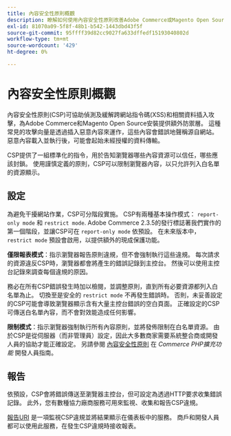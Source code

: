 ```yaml
---
title: 內容安全性原則概觀
description: 瞭解如何使用內容安全性原則改善Adobe Commerce或Magento Open Source存放區的安全性狀態。
exl-id: 81070a09-5f8f-48b1-b542-1443dbd43f5f
source-git-commit: 95ffff39d82cc9027fa633dffedf15193040802d
workflow-type: tm+mt
source-wordcount: '429'
ht-degree: 0%

---
```


# 內容安全性原則概觀

內容安全性原則(CSP)可協助偵測及緩解跨網站指令碼(XSS)和相關資料插入攻擊，為Adobe Commerce和Magento Open Source安裝提供額外防禦層。 這種常見的攻擊向量是透過插入惡意內容來運作，這些內容會錯誤地聲稱源自網站。 惡意內容載入並執行後，可能會起始未經授權的資料傳輸。

CSP提供了一組標準化的指令，用於告知瀏覽器哪些內容資源可以信任，哪些應該封鎖。 使用謹慎定義的原則，CSP可以限制瀏覽器內容，以只允許列入白名單的資源顯示。

## 設定

為避免干擾網站作業，CSP可分階段實施。 CSP有兩種基本操作模式： `report-only mode` 和 `restrict mode`. Adobe Commerce 2.3.5的發行標誌著我們實作的第一個階段，並讓CSP可在 `report-only mode` 依預設。 在未來版本中， `restrict mode` 預設會啟用，以提供額外的現成保護功能。

**僅限報表模式**：指示瀏覽器報告原則違規，但不會強制執行這些違規。 每次請求的資源違反CSP時，瀏覽器都會將產生的錯誤記錄到主控台。 然後可以使用主控台記錄來調查每個違規的原因。

務必在所有CSP錯誤發生時加以檢閱，並調整原則，直到所有必要資源都列入白名單為止。 切換至是安全的 `restrict mode` 不再發生錯誤時。 否則，未妥善設定的CSP可能會導致瀏覽器顯示含有大量主控台錯誤的空白頁面。 正確設定的CSP可傳送白名單內容，而不會對效能造成任何影響。

**限制模式**：指示瀏覽器強制執行所有內容原則，並將發佈限制在白名單資源。 由於CSP是從伺服器（而非管理員）設定，因此大多數商家需要系統整合商或開發人員的協助才能正確設定。 另請參閱 [內容安全性原則](https://developer.adobe.com/commerce/php/development/security/content-security-policies/) 在 _Commerce PHP擴充功能_ 開發人員指南。

## 報告

依預設，CSP會將錯誤傳送至瀏覽器主控台，但可設定為透過HTTP要求收集錯誤記錄。 此外，您有數種協力廠商服務可用來監視、收集和報告CSP違規。

[報告URI](https://report-uri.io/) 是一項監視CSP違規並將結果顯示在儀表板中的服務。 商戶和開發人員都可以使用此服務，在發生CSP違規時接收報表。
